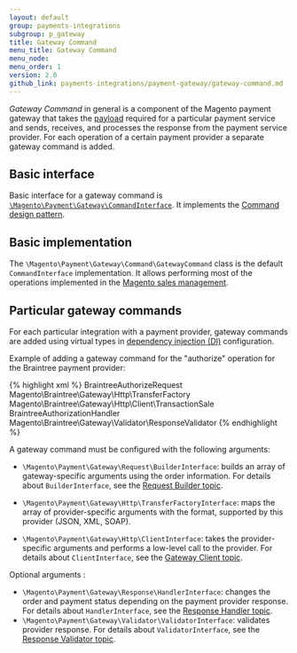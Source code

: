 ```yaml
---
layout: default
group: payments-integrations
subgroup: p_gateway
title: Gateway Command
menu_title: Gateway Command 
menu_node: 
menu_order: 1 
version: 2.0
github_link: payments-integrations/payment-gateway/gateway-command.md
---
```


*Gateway Command* in general is a component of the Magento payment gateway that takes the [payload]({{page.baseurl}}payments-integrations/payment-gateway/payment-gateway-intro.html#terms) required for a particular payment service and sends, receives, and processes the response from the payment service provider. 
For each operation of a certain payment provider a separate gateway command is added.

## Basic interface
Basic interface for a gateway command is [`\Magento\Payment\Gateway\CommandInterface`]({{site.mage2000url}}app/code/Magento/Payment/Gateway/CommandInterface.php). It implements the [Command design pattern](http://designpatternsphp.readthedocs.io/en/latest/Behavioral/Command/README.html).

## Basic implementation

The `\Magento\Payment\Gateway\Command\GatewayCommand` class is the default `CommandInterface` implementation. It allows performing most of the operations implemented in the [Magento sales management]({{page.baseurl}}payments-integrations/payment-gateway/payment-gateway-intro.md#terms).

## Particular gateway commands
For each particular integration with a payment provider, gateway commands are added using virtual types in [dependency injection (DI)]({{page.baseurl}}extension-dev-guide/depend-inj.html) configuration.

Example of adding a gateway command for the "authorize" operation for the Braintree payment provider:

{% highlight xml %}
<virtualType name="BraintreeAuthorizeCommand" type="Magento\Payment\Gateway\Command\GatewayCommand">
    <arguments>
        <argument name="requestBuilder" xsi:type="object">BraintreeAuthorizeRequest</argument>
        <argument name="transferFactory" xsi:type="object">Magento\Braintree\Gateway\Http\TransferFactory</argument>
        <argument name="client" xsi:type="object">Magento\Braintree\Gateway\Http\Client\TransactionSale</argument>
        <argument name="handler" xsi:type="object">BraintreeAuthorizationHandler</argument>
        <argument name="validator" xsi:type="object">Magento\Braintree\Gateway\Validator\ResponseValidator</argument>
    </arguments>
</virtualType>
{% endhighlight %}

A gateway command must be configured with the following arguments:

* `\Magento\Payment\Gateway\Request\BuilderInterface`: builds an array of gateway-specific arguments using the order information. For details about `BuilderInterface`, see the [Request Builder topic]({{page.baseurl}}payments-integrations/payment-gateway/request-builder.html). 

* `\Magento\Payment\Gateway\Http\TransferFactoryInterface`: maps the array of provider-specific arguments with the format, supported by this provider (JSON, XML, SOAP).

* `\Magento\Payment\Gateway\Http\ClientInterface`: takes the provider-specific arguments and performs a low-level call to the provider. For details about `ClientInterface`, see the [Gateway Client topic]({{page.baseurl}}payments-integrations/payment-gateway/gateway-client.html).

Optional arguments :

* `\Magento\Payment\Gateway\Response\HandlerInterface`: changes the order and payment status depending on the payment provider response. For details about `HandlerInterface`, see the [Response Handler topic]({{page.baseurl}}payments-integrations/payment-gateway/response-handler.html). 
* `\Magento\Payment\Gateway\Validator\ValidatorInterface`: validates provider response. For details about `ValidatorInterface`, see the [Response Validator topic]({{page.baseurl}}payments-integrations/payment-gateway/response-validator.html). 

